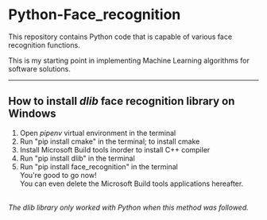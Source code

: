 # Python-Face_recognition
This repository contains Python code that is capable of various face recognition functions.

This is my starting point in implementing Machine Learning algorithms for software solutions.

---

## How to install *dlib* face recognition library on Windows

1. Open *pipenv* virtual environment in the terminal
2. Run "pip install cmake" in the terminal; to install cmake
3. Install Microsoft Build tools inorder to install C++ compiler
4. Run "pip install dlib" in the terminal
5. Run "pip install face_recognition" in the terminal<br/>
You're good to go now!<br/>
You can even delete the Microsoft Build tools applications hereafter.<br/><br/>

*The dlib library only worked with Python when this method was followed.*<br/>
